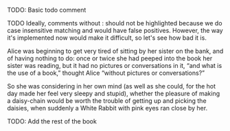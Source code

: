 TODO: Basic todo comment

TODO Ideally, comments without : should not be highlighted because we do case insensitive matching and would have false positives. However, the way it's implemented now would make it difficult, so let's see how bad it is.

Alice was beginning to get very tired of sitting by her sister on the bank, and of having nothing to do: once or twice she had peeped into the book her sister was reading, but it had no pictures or conversations in it, “and what is the use of a book,” thought Alice “without pictures or conversations?”

So she was considering in her own mind (as well as she could, for the hot day made her feel very sleepy and stupid), whether the pleasure of making a daisy-chain would be worth the trouble of getting up and picking the daisies, when suddenly a White Rabbit with pink eyes ran close by her.

TODO: Add the rest of the book
